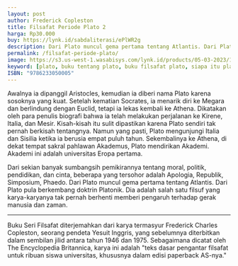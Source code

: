 ```yaml
---
layout: post
author: Frederick Copleston
title: Filsafat Periode Plato 2
harga: Rp30.000
buy: https://lynk.id/sabdaliterasi/ePlWR2g
description: Dari Plato muncul gema pertama tentang Atlantis. Dari Plato pula berkembang doktrin Platonik. Dia adalah salah satu filsuf yang karya-karyanya tak per
permalink: /filsafat-periode-plato/
image: https://s3.us-west-1.wasabisys.com/lynk.id/products/05-03-2023/1677949950117_6801384.svg
keyword: [plato, buku tentang plato, buku filsafat plato, siapa itu plato, biografi plato, pemikiran plato]
ISBN: "9786233050005"
---
```


Awalnya ia dipanggil Aristocles, kemudian ia diberi nama Plato karena sosoknya yang kuat. Setelah kematian Socrates, ia menarik diri ke Megara dan berlindung dengan Euclid, tetapi ia lekas kembali ke Athena. Dikatakan oleh para penulis biografi bahwa ia telah melakukan perjalanan ke Kirene, Italia, dan Mesir. Kisah-kisah itu sulit dipastikan karena Plato sendiri tak pernah berkisah tentangnya. Namun yang pasti, Plato mengunjungi Italia dan Sisilia ketika ia berusia empat puluh tahun. Sekembalinya ke Athena, di dekat tempat sakral pahlawan Akademus, Plato mendirikan Akademi. Akademi ini adalah universitas Eropa pertama.

Dari sekian banyak sumbangsih pemikirannya tentang moral, politik, pendidikan, dan cinta, beberapa yang tersohor adalah Apologia, Republik, Simposium, Phaedo. Dari Plato muncul gema pertama tentang Atlantis. Dari Plato pula berkembang doktrin Platonik. Dia adalah salah satu filsuf yang karya-karyanya tak pernah berhenti memberi pengaruh terhadap gerak manusia dan zaman.

***

Buku Seri Filsafat diterjemahkan dari karya termasyur Frederick Charles Copleston, seorang pendeta Yesuit Inggris, yang sebelumnya diterbitkan dalam sembilan jilid antara tahun 1946 dan 1975. Sebagaimana dicatat oleh The Encyclopedia Britannica, karya ini adalah "teks dasar pengantar filsafat untuk ribuan siswa universitas, khususnya dalam edisi paperback AS-nya."